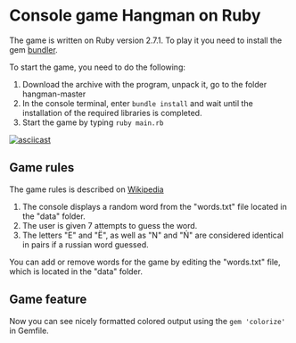 # Console game Hangman on Ruby

The game is written on Ruby version 2.7.1. To play it you need to install the gem [bundler](https://bundler.io/). 

To start the game, you need to do the following:
1. Download the archive with the program, unpack it, go to the folder hangman-master
2. In the console terminal, enter `bundle install` and wait until the installation of the required libraries is completed.
3. Start the game by typing `ruby main.rb`  

[![asciicast](https://asciinema.org/a/378242.svg)](https://asciinema.org/a/378242)

## Game rules
The game rules is described on [Wikipedia](https://ru.wikipedia.org/wiki/%D0%92%D0%B8%D1%81%D0%B5%D0%BB%D0%B8%D1%86%D0%B0_(%D0%B8%D0%B3%D1%80%D0%B0)) 
1. The console displays a random word from the "words.txt" file located in the "data" folder.
2. The user is given 7 attempts to guess the word.
3. The letters "E" and "Ë", as well as "N" and "Ń" are considered identical in pairs if a russian word guessed.

You can add or remove words for the game by editing the "words.txt" file, which is located in the "data" folder.

## Game feature

Now you can see nicely formatted colored output using the `gem 'colorize'` in Gemfile.
